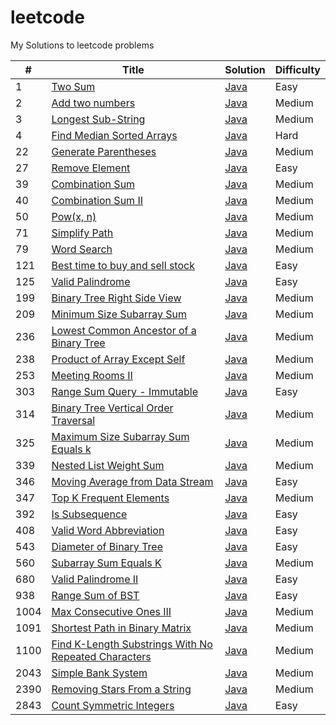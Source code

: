 # leetcode
My Solutions to leetcode problems

|#|Title|Solution|Difficulty|
|---|-----|--------|----------|
|1|[Two Sum](https://leetcode.com/problems/two-sum/)|[Java](./Array/TwoSum.java)|Easy|
|2|[Add two numbers](https://leetcode.com/problems/add-two-numbers/)|[Java](./LinkedList/AddTwoNumbers.java)|Medium|
|3|[Longest Sub-String](https://leetcode.com/problems/longest-substring-without-repeating-characters/)|[Java](./String/LongestSubString.java)|Medium|
|4|[Find Median Sorted Arrays](https://leetcode.com/problems/median-of-two-sorted-arrays/)|[Java](./Array/FindMedianSortedArrays.java)|Hard|
|22|[Generate Parentheses](https://leetcode.com/problems/generate-parentheses/)|[Java](./22.%20Generate%20Parentheses/Solution.java)|Medium|
|27|[Remove Element](https://leetcode.com/problems/remove-element/)|[Java](./27.%20Remove%20Element/Solution.java)|Easy|
|39|[Combination Sum](https://leetcode.com/problems/combination-sum/)|[Java](./39.%20Combination%20Sum/Solution.java)|Medium|
|40|[Combination Sum II](https://leetcode.com/problems/combination-sum-ii/)|[Java](./40.%20Combination%20Sum%20II/Solution.java)|Medium|
|50|[Pow(x, n)](https://leetcode.com/problems/powx-n)|[Java](./50.%20Pow(x%2C%20n)/Solution.java)|Medium|
|71|[Simplify Path](https://leetcode.com/problems/simplify-path)|[Java](./71.%20Simplify%20Path/SimplifyPath.java)|Medium|
|79|[Word Search](https://leetcode.com/problems/word-search)|[Java](./79.%20Word%20Search/Solution.java)|Medium|
|121|[Best time to buy and sell stock](https://leetcode.com/problems/best-time-to-buy-and-sell-stock)|[Java](./121.%20Best%20Time%20to%20Buy%20and%20Sell%20Stock/Solution.java)|Easy|
|125|[Valid Palindrome](https://leetcode.com/problems/valid-palindrome)|[Java](./125.%20Valid%20Palindrome/Solution.java)|Easy|
|199|[Binary Tree Right Side View](https://leetcode.com/problems/binary-tree-right-side-view)|[Java](./199.%20Binary%20Tree%20Right%20Side%20View)|Medium|
|209|[Minimum Size Subarray Sum](https://leetcode.com/problems/minimum-size-subarray-sum)|[Java](./209.%20Minimum%20Size%20Subarray%20Sum/Solution.java)|Medium|
|236|[Lowest Common Ancestor of a Binary Tree](https://leetcode.com/problems/lowest-common-ancestor-of-a-binary-tree/)|[Java](./236.%20Lowest%20Common%20Ancestor%20of%20a%20Binary%20Tree/Solution.java)|Medium|
|238|[Product of Array Except Self](https://leetcode.com/problems/product-of-array-except-self/)|[Java](./238.%20Product%20of%20Array%20Except%20Self/Solution.java)|Medium|
|253|[Meeting Rooms II](https://leetcode.com/problems/meeting-rooms-ii/)|[Java](./253.%20Meeting%20Rooms%20II/Solution.java)|Medium|
|303|[Range Sum Query - Immutable](https://leetcode.com/problems/range-sum-query-immutable)|[Java](./303.%20Range%20Sum%20Query%20-%20Immutable/NumArray.java)|Easy|
|314|[Binary Tree Vertical Order Traversal](https://leetcode.com/problems/binary-tree-vertical-order-traversal)|[Java](./314.%20Binary%20Tree%20Vertical%20Order%20Traversal/BinaryTreeVertical.java)|Medium|
|325|[Maximum Size Subarray Sum Equals k](https://leetcode.com/problems/maximum-size-subarray-sum-equals-k/)|[Java](./325.%20Maximum%20Size%20Subarray%20Sum%20Equals%20k/Solution.java)|Medium|
|339|[Nested List Weight Sum](https://leetcode.com/problems/nested-list-weight-sum/)|[Java](./339.%20Nested%20List%20Weight%20Sum/Solution.java)|Medium|
|346|[Moving Average from Data Stream](https://leetcode.com/problems/moving-average-from-data-stream/)|[Java](./346.%20Moving%20Average%20from%20Data%20Stream/MovingAverage.java)|Easy|
|347|[Top K Frequent Elements](https://leetcode.com/problems/top-k-frequent-elements/)|[Java](./347.%20Top%20K%20Frequent%20Elements/Solution.java)|Medium|
|392|[Is Subsequence](https://leetcode.com/problems/is-subsequence)|[Java](./392.%20Is%20Subsequence/Solution.java)|Easy|
|408|[Valid Word Abbreviation](https://leetcode.com/problems/valid-word-abbreviation)|[Java](./408.%20Valid%20Word%20Abbreviation/ValidAbbreviation.java)|Easy|
|543|[Diameter of Binary Tree](https://leetcode.com/problems/diameter-of-binary-tree)|[Java](./543.%20Diameter%20of%20Binary%20Tree/BinaryTreeDiameter.java)|Easy|
|560|[Subarray Sum Equals K](https://leetcode.com/problems/subarray-sum-equals-k/)|[Java](./560.%20Subarray%20Sum%20Equals%20K/Solution.java)|Medium|
|680|[Valid Palindrome II](https://leetcode.com/problems/valid-palindrome-ii)|[Java](./680.%20Valid%20Palindrome%20II/Solution.java)|Easy|
|938|[Range Sum of BST](https://leetcode.com/problems/range-sum-of-bst)|[Java](./938.%20Range%20Sum%20of%20BST/Solution.java)|Easy|
|1004|[Max Consecutive Ones III](https://leetcode.com/problems/max-consecutive-ones-iii)|[Java](./1004.%20Max%20Consecutive%20Ones%20III/Solution.java)|Medium|
|1091|[Shortest Path in Binary Matrix](https://leetcode.com/problems/shortest-path-in-binary-matrix/)|[Java](./1091.%20Shortest%20Path%20in%20Binary%20Matrix/Solution.java)|Medium|
|1100|[Find K-Length Substrings With No Repeated Characters](https://leetcode.com/problems/find-k-length-substrings-with-no-repeated-characters)|[Java](./1100.%20Find%20K-Length%20Substrings%20With%20No%20Repeated%20Characters/Solution.java)|Medium|
|2043|[Simple Bank System](https://leetcode.com/problems/simple-bank-system)|[Java](./2043.%20Simple%20Bank%20System/Bank.java)|Medium|
|2390|[Removing Stars From a String](https://leetcode.com/problems/removing-stars-from-a-string)|[Java](./2390.%20Removing%20Stars%20From%20a%20String/Solution.java)|Medium|
|2843|[Count Symmetric Integers](https://leetcode.com/problems/count-symmetric-integers/)|[Java](./2843.%20Count%20Symmetric%20Integers/Solution.java)|Easy|
